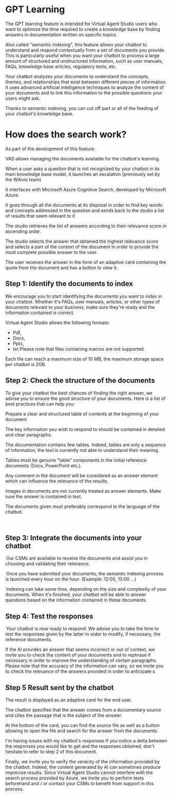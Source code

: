 # GPT Learning

The GPT learning feature is intended for Virtual Agent Studio users who want to optimize the time required to create a knowledge base by finding answers in documentation written on specific topics.

Also called "semantic indexing", this feature allows your chatbot to understand and respond contextually from a set of documents you provide. This is particularly useful when you want your chatbot to process a large amount of structured and unstructured information, such as user manuals, FAQs, knowledge base articles, regulatory texts, etc.

Your chatbot analyzes your documents to understand the concepts, themes, and relationships that exist between different pieces of information. It uses advanced artificial intelligence techniques to analyze the content of your documents and to link this information to the possible questions your users might ask.

Thanks to semantic indexing, you can cut off part or all of the feeding of your chatbot's knowledge base.

# How does the search work?

As part of the development of this feature:

VAS allows managing the documents available for the chatbot's learning.

When a user asks a question that is not recognized by your chatbot in its main knowledge base model, it launches an escalation (previously set by the Witivio team)

It interfaces with Microsoft Azure Cognitive Search, developed by Microsoft Azure.

It goes through all the documents at its disposal in order to find key words and concepts addressed in the question and sends back to the studio a list of results that seem relevant to it

The studio retrieves the list of answers according to their relevance score in ascending order.

The studio selects the answer that obtained the highest relevance score and selects a part of the context of the document in order to provide the most complete possible answer to the user.

The user receives the answer in the form of an adaptive card containing the quote from the document and has a button to view it.

## Step 1: Identify the documents to index
We encourage you to start identifying the documents you want to index in your chatbot. Whether it's FAQs, user manuals, articles, or other types of documents relevant to your business, make sure they're ready and the information contained is correct.

Virtual Agent Studio allows the following formats:

- Pdf,
- Docx,
- Pptx,
- txt
Please note that files containing macros are not supported.

Each file can reach a maximum size of 10 MB, the maximum storage space per chatbot is 2GB.

## Step 2: Check the structure of the documents
To give your chatbot the best chances of finding the right answer, we advise you to ensure the good structure of your documents. Here is a list of best practices that can help you:

Prepare a clear and structured table of contents at the beginning of your document

The key information you wish to respond to should be contained in detailed and clear paragraphs.

The documentation contains few tables. Indeed, tables are only a sequence of information, the tool is currently not able to understand their meaning.

Tables must be genuine "table" components in the initial reference documents (Docx, PowerPoint etc.).

Any comment in the document will be considered as an answer element which can influence the relevance of the results.

Images in documents are not currently treated as answer elements. Make sure the answer is contained in text.

The documents given must preferably correspond to the language of the chatbot.

 
## Step 3: Integrate the documents into your chatbot

 Our CSMs are available to receive the documents and assist you in choosing and validating their relevance.

 Once you have submitted your documents, the semantic indexing process is launched every hour on the hour. (Example: 12:00, 13:00 ...)

 Indexing can take some time, depending on the size and complexity of your documents. When it's finished, your chatbot will be able to answer questions based on the information contained in these documents.

## Step 4: Test the responses

 Your chatbot is now ready to respond. We advise you to take the time to test the responses given by the latter in order to modify, if necessary, the reference documents.

If the AI provides an answer that seems incorrect or out of context, we invite you to check the content of your documents and to rephrase if necessary in order to improve the understanding of certain paragraphs. Please note that the accuracy of the information can vary, so we invite you to check the relevance of the answers provided in order to anticipate s

## Step 5 Result sent by the chatbot
The result is displayed as an adaptive card for the end user.

The chatbot specifies that the answer comes from a documentary source and cites the passage that is the subject of the answer.

At the bottom of the card, you can find the source file as well as a button allowing to open the file and search for the answer from the documents.

I'm having issues with my chatbot's responses
If you notice a delta between the responses you would like to get and the responses obtained, don't hesitate to refer to step 2 of this document.

Finally, we invite you to verify the veracity of the information provided by the chatbot. Indeed, the content generated by AI can sometimes produce imprecise results. Since Virtual Agent Studio cannot interfere with the search process provided by Azure, we invite you to perform tests beforehand and / or contact your CSMs to benefit from support in this process.